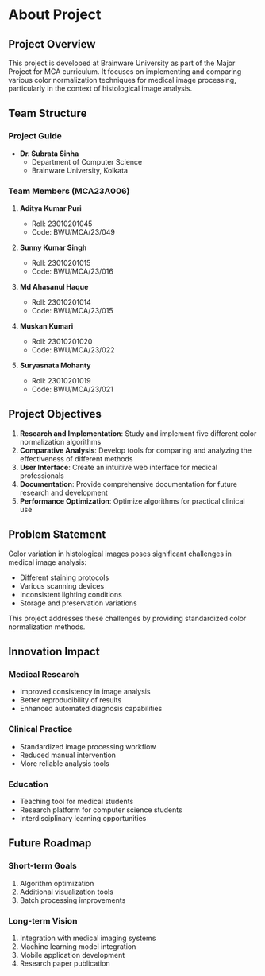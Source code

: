 # About Project

## Project Overview

This project is developed at Brainware University as part of the Major Project for MCA curriculum. It focuses on implementing and comparing various color normalization techniques for medical image processing, particularly in the context of histological image analysis.

## Team Structure

### Project Guide
- **Dr. Subrata Sinha**
  - Department of Computer Science
  - Brainware University, Kolkata

### Team Members (MCA23A006)
1. **Aditya Kumar Puri**
   - Roll: 23010201045
   - Code: BWU/MCA/23/049

2. **Sunny Kumar Singh**
   - Roll: 23010201015
   - Code: BWU/MCA/23/016

3. **Md Ahasanul Haque**
   - Roll: 23010201014
   - Code: BWU/MCA/23/015

4. **Muskan Kumari**
   - Roll: 23010201020
   - Code: BWU/MCA/23/022

5. **Suryasnata Mohanty**
   - Roll: 23010201019
   - Code: BWU/MCA/23/021

## Project Objectives

1. **Research and Implementation**: Study and implement five different color normalization algorithms
2. **Comparative Analysis**: Develop tools for comparing and analyzing the effectiveness of different methods
3. **User Interface**: Create an intuitive web interface for medical professionals
4. **Documentation**: Provide comprehensive documentation for future research and development
5. **Performance Optimization**: Optimize algorithms for practical clinical use

## Problem Statement

Color variation in histological images poses significant challenges in medical image analysis:

- Different staining protocols
- Various scanning devices
- Inconsistent lighting conditions
- Storage and preservation variations

This project addresses these challenges by providing standardized color normalization methods.

## Innovation Impact

### Medical Research
- Improved consistency in image analysis
- Better reproducibility of results
- Enhanced automated diagnosis capabilities

### Clinical Practice
- Standardized image processing workflow
- Reduced manual intervention
- More reliable analysis tools

### Education
- Teaching tool for medical students
- Research platform for computer science students
- Interdisciplinary learning opportunities

## Future Roadmap

### Short-term Goals
1. Algorithm optimization
2. Additional visualization tools
3. Batch processing improvements

### Long-term Vision
1. Integration with medical imaging systems
2. Machine learning model integration
3. Mobile application development
4. Research paper publication
